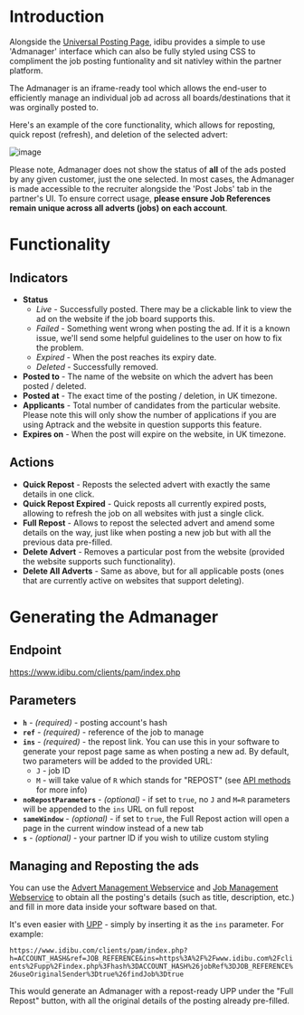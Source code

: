 # Introduction
Alongside the [Universal Posting Page](https://github.com/oneworldmarket/idibu-api/tree/master/UPP), idibu provides a simple to use 'Admanager' interface which can also be fully styled using CSS to compliment the job posting funtionality and sit nativley within the partner platform.

The Admanager is an iframe-ready tool which allows the end-user to efficiently manage an individual job ad across all boards/destinations that it was orginally posted to.

Here's an example of the core functionality, which allows for reposting, quick repost (refresh), and deletion of the selected advert:

![image](https://www.idibu.com/images/stories/Portal_logos/aoadmanager.png)

 

Please note, Admanager does not show the status of **all** of the ads posted by any given customer, just the one selected. In most cases, the Admanager is made accessible to the recruiter alongside the 'Post Jobs' tab in the partner's UI. To ensure correct usage, **please ensure Job References remain unique across all adverts (jobs) on each account**.

# Functionality
## Indicators
- **Status**
   - _Live_ - Successfully posted. There may be a clickable link to view the ad on the website if the job board supports this.
   - _Failed_ - Something went wrong when posting the ad. If it is a known issue, we'll send some helpful guidelines to the user on how to fix the problem.
   - _Expired_ - When the post reaches its expiry date.
   - _Deleted_ - Successfully removed.
- **Posted to** - The name of the website on which the advert has been posted / deleted.
- **Posted at** - The exact time of the posting / deletion, in UK timezone.
- **Applicants** - Total number of candidates from the particular website. Please note this will only show the number of applications if you are using Aptrack and the website in question supports this feature.<br />
- **Expires on** - When the post will expire on the website, in UK timezone.

## Actions
- **Quick Repost** - Reposts the selected advert with exactly the same details in one click.
- **Quick Repost Expired** - Quick reposts all currently expired posts, allowing to refresh the job on all websites with just a single click.
- **Full Repost** - Allows to repost the selected advert and amend some details on the way, just like when posting a new job but with all the previous data pre-filled.
- **Delete Advert** - Removes a particular post from the website (provided the website supports such functionality).
- **Delete All Adverts** - Same as above, but for all applicable posts (ones that are currently active on websites that support deleting).

# Generating the Admanager
## Endpoint
https://www.idibu.com/clients/pam/index.php

## Parameters
- **`h`** - _(required)_ - posting account's hash
- **`ref`** - _(required)_ - reference of the job to manage
- **`ins`** - _(required)_ - the repost link. You can use this in your software to generate your repost page same as when posting a new ad. By default, two parameters will be added to the provided URL:
   - `J` - job ID
   - `M` - will take value of `R` which stands for "REPOST" (see [API methods](https://github.com/oneworldmarket/idibu-api/blob/master/posting-api/methods.md) for more info)
- **`noRepostParameters`** - _(optional)_ - if set to `true`, no `J` and `M=R` parameters will be appended to the `ins` URL on full repost
- **`sameWindow`** - _(optional)_ - if set to `true`, the Full Repost action will open a page in the current window instead of a new tab
- **`s`** - _(optional)_ - your partner ID if you wish to utilize custom styling

## Managing and Reposting the ads
You can use the [Advert Management Webservice](https://github.com/oneworldmarket/idibu-api/blob/master/webservices/advert-management/advert-management-webservice.md) and [Job Management Webservice](https://github.com/oneworldmarket/idibu-api/blob/master/webservices/job-management/job-management-webservice.md) to obtain all the posting's details (such as title, description, etc.) and fill in more data inside your software based on that.

It's even easier with [UPP](https://github.com/oneworldmarket/idibu-api/tree/master/UPP) - simply by inserting it as the `ins` parameter. For example:

`https://www.idibu.com/clients/pam/index.php?h=ACCOUNT_HASH&ref=JOB_REFERENCE&ins=https%3A%2F%2Fwww.idibu.com%2Fclients%2Fupp%2Findex.php%3Fhash%3DACCOUNT_HASH%26jobRef%3DJOB_REFERENCE%26useOriginalSender%3Dtrue%26findJob%3Dtrue`

This would generate an Admanager with a repost-ready UPP under the "Full Repost" button, with all the original details of the posting already pre-filled.
